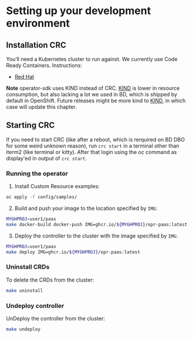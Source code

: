 # Setting up your development environment

## Installation CRC
You’ll need a Kubernetes cluster to run against.
We currently use Code Ready Containers. Instructions:
- [Red Hat](https://console.redhat.com/openshift/create/local)

**Note** operator-sdk uses KIND instead of CRC.
[KIND](https://sigs.k8s.io/kind) is lower in resource consumption, but also lacking a lot we used in BD, which is shipped by default in OpenShift.
Future releases might be more kind to [KIND](https://sigs.k8s.io/kind), in which case will update this chapter.

## Starting CRC
If you need to start CRC (like after a reboot, which is rerquired on BD DBO for some weird unknown reason), run `crc start` in a terminal other than iterm2 (like terminal or kitty).
After that login using the oc command as display'ed in output of `crc start`.

### Running the operator

1. Install Custom Resource examples:

```sh
oc apply -f config/samples/
```

2. Build and push your image to the location specified by `IMG`:

```sh
MYGHPROJ=user1/paas
make docker-build docker-push IMG=ghcr.io/${MYGHPROJ}/opr-paas:latest
```

3. Deploy the controller to the cluster with the image specified by `IMG`:

```sh
MYGHPROJ=user1/paas
make deploy IMG=ghcr.io/${MYGHPROJ}/opr-paas:latest
```

### Uninstall CRDs
To delete the CRDs from the cluster:

```sh
make uninstall
```

### Undeploy controller
UnDeploy the controller from the cluster:

```sh
make undeploy
```
